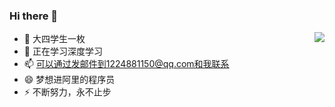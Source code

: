 ### Hi there 👋

<img align="right" src="https://github-readme-stats.vercel.app/api?username=machi12&show_icons=true">

- 🔭 大四学生一枚
- 🌱 正在学习深度学习
- 📫 可以通过发邮件到1224881150@qq.com和我联系
- 😄 梦想进阿里的程序员
- ⚡ 不断努力，永不止步




